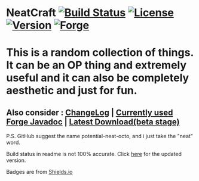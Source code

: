 NeatCraft [![Build Status](http://118.136.153.103:8080/job/NeatCraft/badge/icon)](http://118.136.153.103:8080/job/NeatCraft/) [![License](http://img.shields.io/badge/license-GPLv2-000000.svg)](https://github.com/CMicro/NeatCraft/blob/master/LICENSE)  [![Version](http://img.shields.io/badge/release-1.7.10--8.9-blue.svg)](https://github.com/CMicro/NeatCraft/releases) [![Forge](http://img.shields.io/badge/forge-10.13.0.1207-red.svg)](http://files.minecraftforge.net/)
======================
This is a random collection of things. It can be an OP thing and extremely useful and it can also be completely aesthetic and just for fun.
=======================
Also consider : [ChangeLog](https://github.com/CMicro/NeatCraft/blob/master/CHANGELOG.md) | [Currently used Forge Javadoc](http://cmicro.github.io/NeatCraft/forge-javadoc/) | [Latest Download(beta stage)](https://drone.io/github.com/CMicro/NeatCraft/files)
-----------------------
P.S. GitHub suggest the name potential-neat-octo, and i just take the "neat" word.

Build status in readme is not 100% accurate. Click [here](http://cmicro.github.io/NeatCraft/) for the updated version.

Badges are from [Shields.io](http://shields.io/)
